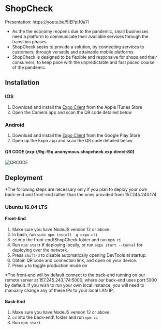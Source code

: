 # ShopCheck
Presentation:
https://youtu.be/5IEPpi10a7I

- As the the economy reopens due to the pandemic, small businesses need a platform to communicate their available services through the transition phases.
- ShopCheck seeks to provide a solution, by connecting services to customers, through versatile and attainable mobile platforms.
- ShopCheck is designed to be flexible and responsive for shops and their consumers, to keep pace with the unpredictable and fast paced course of the pandemic.

## Installation
### IOS
1. Download and install the [Expo Client](https://apps.apple.com/us/app/expo-client/id982107779) from the Apple iTunes Store
2. Open the Camera app and scan the QR code detailed below
### Android
1. Download and install the [Expo Client](https://play.google.com/store/apps/details?id=host.exp.exponent&hl=en_US) from the Google Play Store
2. Open up the Expo app and scan the QR code detailed below  

#### QR CODE (exp://9g-f5q.anonymous.shopcheck.exp.direct:80)
![QRCODE](https://media.discordapp.net/attachments/725910956542132300/738973367654285372/unknown.png)

## Deployment
*The following steps are necessary only if you plan to deploy your own back-end and front-end rather than the ones provided from 157.245.243.174

### Ubuntu 16.04 LTS
#### Front-End

1. Make sure you have NodeJS version 12 or above.
2. In bash, run ```sudo npm install -g expo-cli```
3. ```cd``` into the front-end\ShopCheck folder and run ```npm ci```
4. Run ```npm start``` if deploying locally, or run ```expo start --tunnel``` for deploying over the network.
5. Press ```shift-d``` to disable automatically opening DevTools at startup.
6. Obtain QR code and connection link, and open on your device.
7. Press ```p``` to toggle production mode on

*The front-end will by default connect to the back-end running on our remote server at 157.245.243.174:5000, where our back-end uses port 5000 by default. If you wish to run your own local instance, you will need to manually change any of these IPs to your local LAN IP.

#### Back-End 

1. Make sure you have NodeJS version 12 or above.
2. ```cd``` into the back-end\ folder and run ```npm ci```
3. Run ```npm start```



